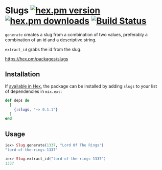 # Slugs [![hex.pm version](https://img.shields.io/hexpm/v/slugs.svg)](https://hex.pm/packages/slugs) [![hex.pm downloads](https://img.shields.io/hexpm/dt/slugs.svg)](https://hex.pm/packages/slugs) [![Build Status](https://travis-ci.com/emilindstrom/slugs.svg?branch=master)](https://travis-ci.com/emilindstrom/slugs)

`generate` creates a slug from a combination of two values, preferably a combination of an id and a descriptive string.

`extract_id` grabs the id from the slug.

https://hex.pm/packages/slugs
## Installation

If [available in Hex](https://hex.pm/docs/publish), the package can be installed
by adding `slugs` to your list of dependencies in `mix.exs`:

```elixir
def deps do
  [
    {:slugs, "~> 0.1.1"}
  ]
end
```

## Usage

```elixir
iex> Slug.generate(1337, "Lord Of The Rings")
"lord-of-the-rings-1337"

iex> Slug.extract_id("lord-of-the-rings-1337")
1337
```
